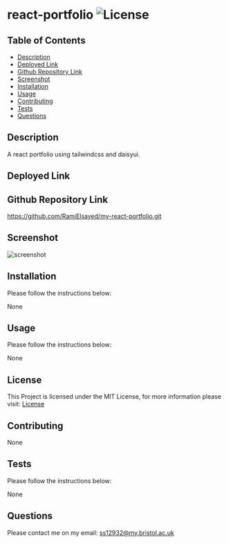 # react-portfolio ![License](https://img.shields.io/static/v1?label=License&message=MIT&color=green)

## Table of Contents

- [Description](#description)
- [Deployed Link](#deployed-link)
- [Github Repository Link](#github-repository-link)
- [Screenshot](#screenshot)
- [Installation](#installation)
- [Usage](#usage)
- [Contributing](#contributing)
- [Tests](#tests)
- [Questions](#questions)

## Description

A react portfolio using tailwindcss and daisyui.

## Deployed Link

## Github Repository Link

https://github.com/RamiElsayed/my-react-portfolio.git

## Screenshot

![screenshot](./src/assets/screenshot.jpg)

## Installation

Please follow the instructions below:

None

## Usage

Please follow the instructions below:

None

## License

This Project is licensed under the MIT License, for more information please visit: [License](https://choosealicense.com/licenses/mit/)

## Contributing

None

## Tests

Please follow the instructions below:

None

## Questions

Please contact me on my email: ss12932@my.bristol.ac.uk
